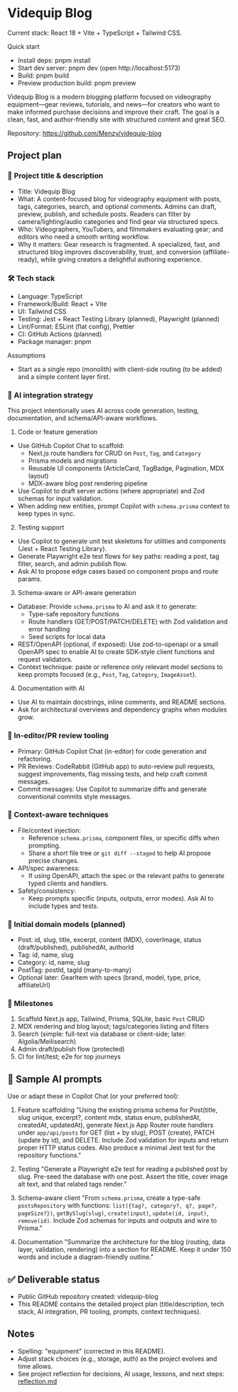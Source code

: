 # Videquip Blog

Current stack: React 18 + Vite + TypeScript + Tailwind CSS.

Quick start
- Install deps: pnpm install
- Start dev server: pnpm dev (open http://localhost:5173)
- Build: pnpm build
- Preview production build: pnpm preview

Videquip Blog is a modern blogging platform focused on videography equipment—gear reviews, tutorials, and news—for creators who want to make informed purchase decisions and improve their craft. The goal is a clean, fast, and author-friendly site with structured content and great SEO.

Repository: https://github.com/Menzy/videquip-blog

## Project plan

### 🔖 Project title & description
- Title: Videquip Blog
- What: A content-focused blog for videography equipment with posts, tags, categories, search, and optional comments. Admins can draft, preview, publish, and schedule posts. Readers can filter by camera/lighting/audio categories and find gear via structured specs.
- Who: Videographers, YouTubers, and filmmakers evaluating gear; and editors who need a smooth writing workflow.
- Why it matters: Gear research is fragmented. A specialized, fast, and structured blog improves discoverability, trust, and conversion (affiliate-ready), while giving creators a delightful authoring experience.

### 🛠️ Tech stack
- Language: TypeScript
- Framework/Build: React + Vite
- UI: Tailwind CSS
- Testing: Jest + React Testing Library (planned), Playwright (planned)
- Lint/Format: ESLint (flat config), Prettier
- CI: GitHub Actions (planned)
- Package manager: pnpm

Assumptions
- Start as a single repo (monolith) with client-side routing (to be added) and a simple content layer first.

### 🧠 AI integration strategy

This project intentionally uses AI across code generation, testing, documentation, and schema/API-aware workflows.

1) Code or feature generation
- Use GitHub Copilot Chat to scaffold:
	- Next.js route handlers for CRUD on `Post`, `Tag`, and `Category`
	- Prisma models and migrations
	- Reusable UI components (ArticleCard, TagBadge, Pagination, MDX layout)
	- MDX-aware blog post rendering pipeline
- Use Copilot to draft server actions (where appropriate) and Zod schemas for input validation.
- When adding new entities, prompt Copilot with `schema.prisma` context to keep types in sync.

2) Testing support
- Use Copilot to generate unit test skeletons for utilities and components (Jest + React Testing Library).
- Generate Playwright e2e test flows for key paths: reading a post, tag filter, search, and admin publish flow.
- Ask AI to propose edge cases based on component props and route params.

3) Schema-aware or API-aware generation
- Database: Provide `schema.prisma` to AI and ask it to generate:
	- Type-safe repository functions
	- Route handlers (GET/POST/PATCH/DELETE) with Zod validation and error handling
	- Seed scripts for local data
- REST/OpenAPI (optional, if exposed): Use zod-to-openapi or a small OpenAPI spec to enable AI to create SDK-style client functions and request validators.
- Context technique: paste or reference only relevant model sections to keep prompts focused (e.g., `Post`, `Tag`, `Category`, `ImageAsset`).

4) Documentation with AI
- Use AI to maintain docstrings, inline comments, and README sections.
- Ask for architectural overviews and dependency graphs when modules grow.

### 🧰 In-editor/PR review tooling
- Primary: GitHub Copilot Chat (in-editor) for code generation and refactoring.
- PR Reviews: CodeRabbit (GitHub app) to auto-review pull requests, suggest improvements, flag missing tests, and help craft commit messages.
- Commit messages: Use Copilot to summarize diffs and generate conventional commits style messages.

### 🧩 Context-aware techniques
- File/context injection:
	- Reference `schema.prisma`, component files, or specific diffs when prompting.
	- Share a short file tree or `git diff --staged` to help AI propose precise changes.
- API/spec awareness:
	- If using OpenAPI, attach the spec or the relevant paths to generate typed clients and handlers.
- Safety/consistency:
	- Keep prompts specific (inputs, outputs, error modes). Ask AI to include types and tests.

### 🧱 Initial domain models (planned)
- Post: id, slug, title, excerpt, content (MDX), coverImage, status (draft/published), publishedAt, authorId
- Tag: id, name, slug
- Category: id, name, slug
- PostTag: postId, tagId (many-to-many)
- Optional later: GearItem with specs (brand, model, type, price, affiliateUrl)

### 📌 Milestones
1. Scaffold Next.js app, Tailwind, Prisma, SQLite, basic `Post` CRUD
2. MDX rendering and blog layout; tags/categories listing and filters
3. Search (simple: full-text via database or client-side; later: Algolia/Meilisearch)
4. Admin draft/publish flow (protected)
5. CI for lint/test; e2e for top journeys

## 🧪 Sample AI prompts
Use or adapt these in Copilot Chat (or your preferred tool):

1) Feature scaffolding
"Using the existing prisma schema for Post(title, slug unique, excerpt?, content mdx, status enum, publishedAt, createdAt, updatedAt), generate Next.js App Router route handlers under `app/api/posts` for GET (list + by slug), POST (create), PATCH (update by id), and DELETE. Include Zod validation for inputs and return proper HTTP status codes. Also produce a minimal Jest test for the repository functions."

2) Testing
"Generate a Playwright e2e test for reading a published post by slug. Pre-seed the database with one post. Assert the title, cover image alt text, and that related tags render."

3) Schema-aware client
"From `schema.prisma`, create a type-safe `postsRepository` with functions: `list({tag?, category?, q?, page?, pageSize?})`, `getBySlug(slug)`, `create(input)`, `update(id, input)`, `remove(id)`. Include Zod schemas for inputs and outputs and wire to Prisma."

4) Documentation
"Summarize the architecture for the blog (routing, data layer, validation, rendering) into a section for README. Keep it under 150 words and include a diagram-friendly outline."

## ✅ Deliverable status
- Public GitHub repository created: videquip-blog
- This README contains the detailed project plan (title/description, tech stack, AI integration, PR tooling, prompts, context techniques).

## Notes
- Spelling: "equipment" (corrected in this README).
- Adjust stack choices (e.g., storage, auth) as the project evolves and time allows.
 - See project reflection for decisions, AI usage, lessons, and next steps: [reflection.md](./reflection.md)

